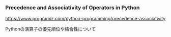 ### Precedence and Associativity of Operators in Python

https://www.programiz.com/python-programming/precedence-associativity

Pythonの演算子の優先順位や結合性について
